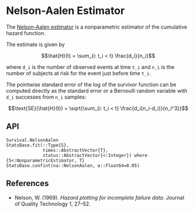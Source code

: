 # Nelson-Aalen Estimator

The [Nelson-Aalen estimator](https://en.wikipedia.org/wiki/Nelson%E2%80%93Aalen_estimator)
is a nonparametric estimator of the cumulative hazard function.

The estimate is given by

```math
\hat{H}(t) = \sum_{i: t_i < t} \frac{d_i}{n_i}
```

where ``d_i`` is the number of observed events at time ``t_i`` and ``n_i`` is the
number of subjects at risk for the event just before time ``t_i``.

The pointwise standard error of the log of the survivor function can be computed
directly as the standard error or a Bernoulli random variable with `d_i` successes
from `n_i` samples:

```math
\text{SE}(\hat{H}(t)) = \sqrt{\sum_{i: t_i < t} \frac{d_i(n_i-d_i)}{n_i^3}}
```

## API

```@docs
Survival.NelsonAalen
StatsBase.fit(::Type{S},
              times::AbstractVector{T},
              status::AbstractVector{<:Integer}) where {S<:NonparametricEstimator, T}
StatsBase.confint(na::NelsonAalen, α::Float64=0.05)
```

## References

* Nelson, W. (1969). *Hazard plotting for incomplete failure data*.
  Journal of Quality Technology 1, 27–52.